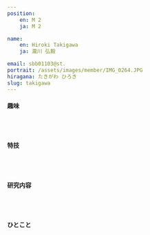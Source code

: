 ```yaml
---
position:
    en: M 2
    ja: M 2

name:
    en: Hiroki Takigawa
    ja: 瀧川 弘毅

email: sbb01103@st.
portrait: /assets/images/member/IMG_0264.JPG
hiragana: たきがわ ひろき
slug: takigawa
---
```


#### 趣味
<br><br>

#### 特技
<br><br>

#### 研究内容
<br><br>

#### ひとこと
<br><br>
